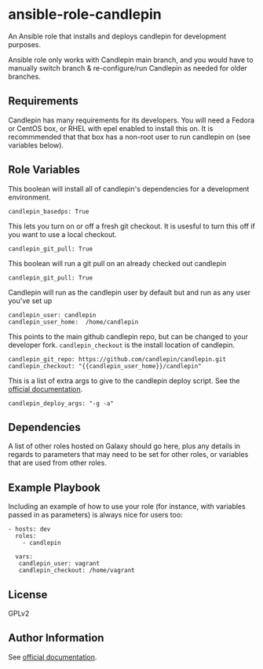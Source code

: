 ansible-role-candlepin
=========

An Ansible role that installs and deploys candlepin for development purposes.

Ansible role only works with Candlepin main branch, and you would have to manually switch branch & re-configure/run Candlepin as needed for older branches.

Requirements
------------

Candlepin has many requirements for its developers.  You will need a Fedora or CentOS box, or RHEL with epel enabled to install this on.
It is recommmended that that box has a non-root user to run candlepin on (see variables below).


Role Variables
--------------
This boolean will install all of candlepin's dependencies for a development environment.

```
candlepin_basedps: True
```

This lets you turn on or off a fresh git checkout.  It is usesful to turn this off if you want to use a local checkout.

```
candlepin_git_pull: True
```

This boolean will run a git pull on an already checked out candlepin
```
candlepin_git_pull: True
```

Candlepin will run as the candlepin user by default but and run as any user you've set up

```
candlepin_user: candlepin
candlepin_user_home:  /home/candlepin
```

This points to the main github candlepin repo, but can be changed to your developer fork. `candlepin_checkout` is the install location of candlepin.

```
candlepin_git_repo: https://github.com/candlepin/candlepin.git
candlepin_checkout: "{{candlepin_user_home}}/candlepin"
```

This is a list of extra args to give to the candlepin deploy script.  See the [official documentation](http://www.candlepinproject.org/docs/candlepin/developer_deployment.html#script-arguments).

```
candlepin_deploy_args: "-g -a"
```

Dependencies
------------

A list of other roles hosted on Galaxy should go here, plus any details in regards to parameters that may need to be set for other roles, or variables that are used from other roles.

Example Playbook
----------------

Including an example of how to use your role (for instance, with variables passed in as parameters) is always nice for users too:

    - hosts: dev
      roles:
        - candlepin

      vars:
       candlepin_user: vagrant
       candlepin_checkout: /home/vagrant

License
-------

GPLv2

Author Information
------------------

See [official documentation](http://www.candlepinproject.org).

